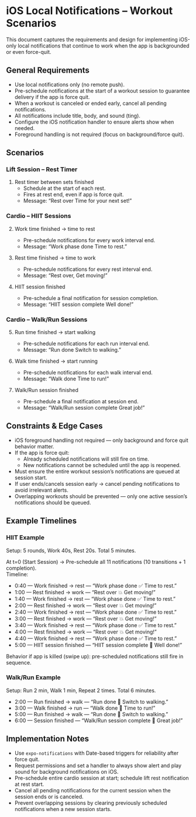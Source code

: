 # iOS Local Notifications – Workout Scenarios

This document captures the requirements and design for implementing iOS-only local notifications that continue to work when the app is backgrounded or even force-quit.

## General Requirements

- Use local notifications only (no remote push).
- Pre-schedule notifications at the start of a workout session to guarantee delivery if the app is force quit.
- When a workout is canceled or ended early, cancel all pending notifications.
- All notifications include title, body, and sound (ting).
- Configure the iOS notification handler to ensure alerts show when needed.
- Foreground handling is not required (focus on background/force quit).

## Scenarios

### Lift Session – Rest Timer

1) Rest timer between sets finished
   - Schedule at the start of each rest.
   - Fires at rest end, even if app is force quit.
   - Message: “Rest over  Time for your next set!”

### Cardio – HIIT Sessions

2) Work time finished → time to rest  
   - Pre-schedule notifications for every work interval end.  
   - Message: “Work phase done  Time to rest.”

3) Rest time finished → time to work  
   - Pre-schedule notifications for every rest interval end.  
   - Message: “Rest over, Get moving!”

4) HIIT session finished  
   - Pre-schedule a final notification for session completion.  
   - Message: “HIIT session complete  Well done!”

### Cardio – Walk/Run Sessions

5) Run time finished → start walking  
   - Pre-schedule notifications for each run interval end.  
   - Message: “Run done Switch to walking.”

6) Walk time finished → start running  
   - Pre-schedule notifications for each walk interval end.  
   - Message: “Walk done  Time to run!”

7) Walk/Run session finished  
   - Pre-schedule a final notification at session end.  
   - Message: “Walk/Run session complete  Great job!”

## Constraints & Edge Cases

- iOS foreground handling not required — only background and force quit behavior matter.
- If the app is force quit:
  - Already scheduled notifications will still fire on time.
  - New notifications cannot be scheduled until the app is reopened.
- Must ensure the entire workout session’s notifications are queued at session start.
- If user ends/cancels session early → cancel pending notifications to avoid irrelevant alerts.
- Overlapping workouts should be prevented — only one active session’s notifications should be queued.

## Example Timelines

### HIIT Example

Setup: 5 rounds, Work 40s, Rest 20s. Total 5 minutes.

At t=0 (Start Session) → Pre-schedule all 11 notifications (10 transitions + 1 completion).  
Timeline:

- 0:40 — Work finished → rest — “Work phase done ✅ Time to rest.”
- 1:00 — Rest finished → work — “Rest over 💥 Get moving!”
- 1:40 — Work finished → rest — “Work phase done ✅ Time to rest.”
- 2:00 — Rest finished → work — “Rest over 💥 Get moving!”
- 2:40 — Work finished → rest — “Work phase done ✅ Time to rest.”
- 3:00 — Rest finished → work — “Rest over 💥 Get moving!”
- 3:40 — Work finished → rest — “Work phase done ✅ Time to rest.”
- 4:00 — Rest finished → work — “Rest over 💥 Get moving!”
- 4:40 — Work finished → rest — “Work phase done ✅ Time to rest.”
- 5:00 — HIIT session finished — “HIIT session complete 🎉 Well done!”

Behavior if app is killed (swipe up): pre-scheduled notifications still fire in sequence.

### Walk/Run Example

Setup: Run 2 min, Walk 1 min, Repeat 2 times. Total 6 minutes.

- 2:00 — Run finished → walk — “Run done 🏃 Switch to walking.”
- 3:00 — Walk finished → run — “Walk done 🚶 Time to run!”
- 5:00 — Run finished → walk — “Run done 🏃 Switch to walking.”
- 6:00 — Session finished — “Walk/Run session complete 🎉 Great job!”

## Implementation Notes

- Use `expo-notifications` with Date-based triggers for reliability after force quit.
- Request permissions and set a handler to always show alert and play sound for background notifications on iOS.
- Pre-schedule entire cardio session at start; schedule lift rest notification at rest start.
- Cancel all pending notifications for the current session when the session ends or is canceled.
- Prevent overlapping sessions by clearing previously scheduled notifications when a new session starts.
